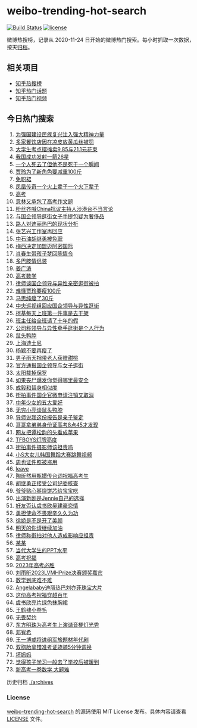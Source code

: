 # weibo-trending-hot-search

[![Build Status](https://github.com/justjavac/weibo-trending-hot-search/workflows/ci/badge.svg?branch=master)](https://github.com/justjavac/weibo-trending-hot-search/actions)
[![license](https://img.shields.io/github/license/justjavac/weibo-trending-hot-search)](https://github.com/justjavac/weibo-trending-hot-search/blob/master/LICENSE)

微博热搜榜，记录从 2020-11-24 日开始的微博热门搜索。每小时抓取一次数据，按天[归档](./archives)。

## 相关项目

- [知乎热搜榜](https://github.com/justjavac/zhihu-trending-top-search)
- [知乎热门话题](https://github.com/justjavac/zhihu-trending-hot-questions)
- [知乎热门视频](https://github.com/justjavac/zhihu-trending-hot-video)

## 今日热门搜索

<!-- BEGIN -->
<!-- 最后更新时间 Thu Jun 08 2023 07:14:02 GMT+0800 (China Standard Time) -->

1. [为强国建设民族复兴注入强大精神力量](https://s.weibo.com//weibo?q=%23%E4%B8%BA%E5%BC%BA%E5%9B%BD%E5%BB%BA%E8%AE%BE%E6%B0%91%E6%97%8F%E5%A4%8D%E5%85%B4%E6%B3%A8%E5%85%A5%E5%BC%BA%E5%A4%A7%E7%B2%BE%E7%A5%9E%E5%8A%9B%E9%87%8F%23&Refer=new_time)
1. [多家餐饮店因在凉皮放黄瓜丝被罚](https://s.weibo.com//weibo?q=%23%E5%A4%9A%E5%AE%B6%E9%A4%90%E9%A5%AE%E5%BA%97%E5%9B%A0%E5%9C%A8%E5%87%89%E7%9A%AE%E6%94%BE%E9%BB%84%E7%93%9C%E4%B8%9D%E8%A2%AB%E7%BD%9A%23&t=31&band_rank=8&Refer=top)
1. [大学生考点摆摊卖9.85与21.1元花束](https://s.weibo.com//weibo?q=%23%E5%A4%A7%E5%AD%A6%E7%94%9F%E8%80%83%E7%82%B9%E6%91%86%E6%91%8A%E5%8D%969.85%E4%B8%8E21.1%E5%85%83%E8%8A%B1%E6%9D%9F%23&t=31&band_rank=38&Refer=top)
1. [我国成功发射一箭26星](https://s.weibo.com//weibo?q=%23%E6%88%91%E5%9B%BD%E6%88%90%E5%8A%9F%E5%8F%91%E5%B0%84%E4%B8%80%E7%AE%AD26%E6%98%9F%23&t=31&band_rank=3&Refer=top)
1. [一个人死去了但他不是死于一个瞬间](https://s.weibo.com//weibo?q=%E4%B8%80%E4%B8%AA%E4%BA%BA%E6%AD%BB%E5%8E%BB%E4%BA%86%E4%BD%86%E4%BB%96%E4%B8%8D%E6%98%AF%E6%AD%BB%E4%BA%8E%E4%B8%80%E4%B8%AA%E7%9E%AC%E9%97%B4&t=31&band_rank=4&Refer=top)
1. [贾玲为了新角色要减重100斤](https://s.weibo.com//weibo?q=%23%E8%B4%BE%E7%8E%B2%E4%B8%BA%E4%BA%86%E6%96%B0%E8%A7%92%E8%89%B2%E8%A6%81%E5%87%8F%E9%87%8D100%E6%96%A4%23&t=31&band_rank=6&Refer=top)
1. [免职裙](https://s.weibo.com//weibo?q=%E5%85%8D%E8%81%8C%E8%A3%99&t=31&band_rank=14&Refer=top)
1. [凤凰传奇一个火上辈子一个火下辈子](https://s.weibo.com//weibo?q=%23%E5%87%A4%E5%87%B0%E4%BC%A0%E5%A5%87%E4%B8%80%E4%B8%AA%E7%81%AB%E4%B8%8A%E8%BE%88%E5%AD%90%E4%B8%80%E4%B8%AA%E7%81%AB%E4%B8%8B%E8%BE%88%E5%AD%90%23&t=31&band_rank=10&Refer=top)
1. [高考](https://s.weibo.com//weibo?q=%E9%AB%98%E8%80%83&t=31&band_rank=8&Refer=top)
1. [意林又承包了高考作文题](https://s.weibo.com//weibo?q=%23%E6%84%8F%E6%9E%97%E5%8F%88%E6%89%BF%E5%8C%85%E4%BA%86%E9%AB%98%E8%80%83%E4%BD%9C%E6%96%87%E9%A2%98%23&t=31&band_rank=24&Refer=top)
1. [粉丝齐喊China抗议主持人涉港台不当言论](https://s.weibo.com//weibo?q=%23%E7%B2%89%E4%B8%9D%E9%BD%90%E5%96%8AChina%E6%8A%97%E8%AE%AE%E4%B8%BB%E6%8C%81%E4%BA%BA%E6%B6%89%E6%B8%AF%E5%8F%B0%E4%B8%8D%E5%BD%93%E8%A8%80%E8%AE%BA%23&t=31&band_rank=2&Refer=top)
1. [与国企领导逛街女子手提包疑为奢侈品](https://s.weibo.com//weibo?q=%23%E4%B8%8E%E5%9B%BD%E4%BC%81%E9%A2%86%E5%AF%BC%E9%80%9B%E8%A1%97%E5%A5%B3%E5%AD%90%E6%89%8B%E6%8F%90%E5%8C%85%E7%96%91%E4%B8%BA%E5%A5%A2%E4%BE%88%E5%93%81%23&t=31&band_rank=11&Refer=top)
1. [路人对迪丽热巴的现状分析](https://s.weibo.com//weibo?q=%23%E8%B7%AF%E4%BA%BA%E5%AF%B9%E8%BF%AA%E4%B8%BD%E7%83%AD%E5%B7%B4%E7%9A%84%E7%8E%B0%E7%8A%B6%E5%88%86%E6%9E%90%23&t=31&band_rank=12&Refer=top)
1. [张艺兴工作室再回应](https://s.weibo.com//weibo?q=%23%E5%BC%A0%E8%89%BA%E5%85%B4%E5%B7%A5%E4%BD%9C%E5%AE%A4%E5%86%8D%E5%9B%9E%E5%BA%94%23&t=31&band_rank=7&Refer=top)
1. [中石油胡继勇被免职](https://s.weibo.com//weibo?q=%23%E4%B8%AD%E7%9F%B3%E6%B2%B9%E8%83%A1%E7%BB%A7%E5%8B%87%E8%A2%AB%E5%85%8D%E8%81%8C%23&t=31&band_rank=5&Refer=top)
1. [梅西决定加盟迈阿密国际](https://s.weibo.com//weibo?q=%23%E6%A2%85%E8%A5%BF%E5%86%B3%E5%AE%9A%E5%8A%A0%E7%9B%9F%E8%BF%88%E9%98%BF%E5%AF%86%E5%9B%BD%E9%99%85%23&t=31&band_rank=13&Refer=top)
1. [肖春生带孩子梦回陈情令](https://s.weibo.com//weibo?q=%23%E8%82%96%E6%98%A5%E7%94%9F%E5%B8%A6%E5%AD%A9%E5%AD%90%E6%A2%A6%E5%9B%9E%E9%99%88%E6%83%85%E4%BB%A4%23&t=31&band_rank=18&Refer=top)
1. [多巴胺情侣装](https://s.weibo.com//weibo?q=%E5%A4%9A%E5%B7%B4%E8%83%BA%E6%83%85%E4%BE%A3%E8%A3%85&t=31&band_rank=17&Refer=top)
1. [姜广涛](https://s.weibo.com//weibo?q=%E5%A7%9C%E5%B9%BF%E6%B6%9B&t=31&band_rank=1&Refer=top)
1. [高考数学](https://s.weibo.com//weibo?q=%E9%AB%98%E8%80%83%E6%95%B0%E5%AD%A6&t=31&band_rank=9&Refer=top)
1. [律师谈国企领导与异性亲密逛街被拍](https://s.weibo.com//weibo?q=%23%E5%BE%8B%E5%B8%88%E8%B0%88%E5%9B%BD%E4%BC%81%E9%A2%86%E5%AF%BC%E4%B8%8E%E5%BC%82%E6%80%A7%E4%BA%B2%E5%AF%86%E9%80%9B%E8%A1%97%E8%A2%AB%E6%8B%8D%23&t=31&band_rank=20&Refer=top)
1. [难怪贾玲要瘦100斤](https://s.weibo.com//weibo?q=%E9%9A%BE%E6%80%AA%E8%B4%BE%E7%8E%B2%E8%A6%81%E7%98%A6100%E6%96%A4&t=31&band_rank=21&Refer=top)
1. [马思纯瘦了30斤](https://s.weibo.com//weibo?q=%23%E9%A9%AC%E6%80%9D%E7%BA%AF%E7%98%A6%E4%BA%8630%E6%96%A4%23&t=31&band_rank=40&Refer=top)
1. [中央巡视组回应国企领导与异性逛街](https://s.weibo.com//weibo?q=%23%E4%B8%AD%E5%A4%AE%E5%B7%A1%E8%A7%86%E7%BB%84%E5%9B%9E%E5%BA%94%E5%9B%BD%E4%BC%81%E9%A2%86%E5%AF%BC%E4%B8%8E%E5%BC%82%E6%80%A7%E9%80%9B%E8%A1%97%23&t=31&band_rank=26&Refer=top)
1. [柯基每天上班第一件事是去干架](https://s.weibo.com//weibo?q=%23%E6%9F%AF%E5%9F%BA%E6%AF%8F%E5%A4%A9%E4%B8%8A%E7%8F%AD%E7%AC%AC%E4%B8%80%E4%BB%B6%E4%BA%8B%E6%98%AF%E5%8E%BB%E5%B9%B2%E6%9E%B6%23&t=31&band_rank=24&Refer=top)
1. [班主任给全班请了十年的假](https://s.weibo.com//weibo?q=%E7%8F%AD%E4%B8%BB%E4%BB%BB%E7%BB%99%E5%85%A8%E7%8F%AD%E8%AF%B7%E4%BA%86%E5%8D%81%E5%B9%B4%E7%9A%84%E5%81%87&t=31&band_rank=31&Refer=top)
1. [公司称领导与异性牵手逛街是个人行为](https://s.weibo.com//weibo?q=%23%E5%85%AC%E5%8F%B8%E7%A7%B0%E9%A2%86%E5%AF%BC%E4%B8%8E%E5%BC%82%E6%80%A7%E7%89%B5%E6%89%8B%E9%80%9B%E8%A1%97%E6%98%AF%E4%B8%AA%E4%BA%BA%E8%A1%8C%E4%B8%BA%23&t=31&band_rank=32&Refer=top)
1. [鼠头鸭脖](https://s.weibo.com//weibo?q=%E9%BC%A0%E5%A4%B4%E9%B8%AD%E8%84%96&t=31&band_rank=22&Refer=top)
1. [上海迪士尼](https://s.weibo.com//weibo?q=%23%E4%B8%8A%E6%B5%B7%E8%BF%AA%E5%A3%AB%E5%B0%BC%23&t=31&band_rank=25&Refer=top)
1. [杨颖不要再瘦了](https://s.weibo.com//weibo?q=%23%E6%9D%A8%E9%A2%96%E4%B8%8D%E8%A6%81%E5%86%8D%E7%98%A6%E4%BA%86%23&t=31&band_rank=16&Refer=top)
1. [男子雨天捎带老人获赠甜桃](https://s.weibo.com//weibo?q=%23%E7%94%B7%E5%AD%90%E9%9B%A8%E5%A4%A9%E6%8D%8E%E5%B8%A6%E8%80%81%E4%BA%BA%E8%8E%B7%E8%B5%A0%E7%94%9C%E6%A1%83%23&t=31&band_rank=30&Refer=top)
1. [官方通报国企领导与女子逛街](https://s.weibo.com//weibo?q=%23%E5%AE%98%E6%96%B9%E9%80%9A%E6%8A%A5%E5%9B%BD%E4%BC%81%E9%A2%86%E5%AF%BC%E4%B8%8E%E5%A5%B3%E5%AD%90%E9%80%9B%E8%A1%97%23&t=31&band_rank=23&Refer=top)
1. [太阳裁掉保罗](https://s.weibo.com//weibo?q=%23%E5%A4%AA%E9%98%B3%E8%A3%81%E6%8E%89%E4%BF%9D%E7%BD%97%23&t=31&band_rank=32&Refer=top)
1. [如果丧尸爆发你觉得哪里最安全](https://s.weibo.com//weibo?q=%23%E5%A6%82%E6%9E%9C%E4%B8%A7%E5%B0%B8%E7%88%86%E5%8F%91%E4%BD%A0%E8%A7%89%E5%BE%97%E5%93%AA%E9%87%8C%E6%9C%80%E5%AE%89%E5%85%A8%23&t=31&band_rank=35&Refer=top)
1. [成毅和替身相似度](https://s.weibo.com//weibo?q=%23%E6%88%90%E6%AF%85%E5%92%8C%E6%9B%BF%E8%BA%AB%E7%9B%B8%E4%BC%BC%E5%BA%A6%23&t=31&band_rank=19&Refer=top)
1. [街拍事件国企官微申请注销又取消](https://s.weibo.com//weibo?q=%23%E8%A1%97%E6%8B%8D%E4%BA%8B%E4%BB%B6%E5%9B%BD%E4%BC%81%E5%AE%98%E5%BE%AE%E7%94%B3%E8%AF%B7%E6%B3%A8%E9%94%80%E5%8F%88%E5%8F%96%E6%B6%88%23&t=31&band_rank=37&Refer=top)
1. [中年少女的五大爱好](https://s.weibo.com//weibo?q=%E4%B8%AD%E5%B9%B4%E5%B0%91%E5%A5%B3%E7%9A%84%E4%BA%94%E5%A4%A7%E7%88%B1%E5%A5%BD&t=31&band_rank=44&Refer=top)
1. [无穷小亮谈鼠头鸭脖](https://s.weibo.com//weibo?q=%E6%97%A0%E7%A9%B7%E5%B0%8F%E4%BA%AE%E8%B0%88%E9%BC%A0%E5%A4%B4%E9%B8%AD%E8%84%96&t=31&band_rank=32&Refer=top)
1. [导师说我这份报告是亲子鉴定](https://s.weibo.com//weibo?q=%23%E5%AF%BC%E5%B8%88%E8%AF%B4%E6%88%91%E8%BF%99%E4%BB%BD%E6%8A%A5%E5%91%8A%E6%98%AF%E4%BA%B2%E5%AD%90%E9%89%B4%E5%AE%9A%23&t=31&band_rank=40&Refer=top)
1. [哥哥拿弟弟身份证高考8点45才发现](https://s.weibo.com//weibo?q=%23%E5%93%A5%E5%93%A5%E6%8B%BF%E5%BC%9F%E5%BC%9F%E8%BA%AB%E4%BB%BD%E8%AF%81%E9%AB%98%E8%80%838%E7%82%B945%E6%89%8D%E5%8F%91%E7%8E%B0%23&t=31&band_rank=33&Refer=top)
1. [网友把谭松韵的头看成苹果](https://s.weibo.com//weibo?q=%23%E7%BD%91%E5%8F%8B%E6%8A%8A%E8%B0%AD%E6%9D%BE%E9%9F%B5%E7%9A%84%E5%A4%B4%E7%9C%8B%E6%88%90%E8%8B%B9%E6%9E%9C%23&t=31&band_rank=31&Refer=top)
1. [TFBOYS灯牌亮度](https://s.weibo.com//weibo?q=%23TFBOYS%E7%81%AF%E7%89%8C%E4%BA%AE%E5%BA%A6%23&t=31&band_rank=15&Refer=top)
1. [街拍事件摄影师该担责吗](https://s.weibo.com//weibo?q=%23%E8%A1%97%E6%8B%8D%E4%BA%8B%E4%BB%B6%E6%91%84%E5%BD%B1%E5%B8%88%E8%AF%A5%E6%8B%85%E8%B4%A3%E5%90%97%23&t=31&band_rank=29&Refer=top)
1. [小S大女儿韩国舞蹈大赛跳舞视频](https://s.weibo.com//weibo?q=%23%E5%B0%8FS%E5%A4%A7%E5%A5%B3%E5%84%BF%E9%9F%A9%E5%9B%BD%E8%88%9E%E8%B9%88%E5%A4%A7%E8%B5%9B%E8%B7%B3%E8%88%9E%E8%A7%86%E9%A2%91%23&t=31&band_rank=47&Refer=top)
1. [周也证件照被盗用](https://s.weibo.com//weibo?q=%23%E5%91%A8%E4%B9%9F%E8%AF%81%E4%BB%B6%E7%85%A7%E8%A2%AB%E7%9B%97%E7%94%A8%23&t=31&band_rank=27&Refer=top)
1. [leave](https://s.weibo.com//weibo?q=leave&t=31&band_rank=41&Refer=top)
1. [陶昕然用甄嬛传台词祝福高考生](https://s.weibo.com//weibo?q=%23%E9%99%B6%E6%98%95%E7%84%B6%E7%94%A8%E7%94%84%E5%AC%9B%E4%BC%A0%E5%8F%B0%E8%AF%8D%E7%A5%9D%E7%A6%8F%E9%AB%98%E8%80%83%E7%94%9F%23&t=31&band_rank=40&Refer=top)
1. [胡继勇正接受公司纪委核查](https://s.weibo.com//weibo?q=%23%E8%83%A1%E7%BB%A7%E5%8B%87%E6%AD%A3%E6%8E%A5%E5%8F%97%E5%85%AC%E5%8F%B8%E7%BA%AA%E5%A7%94%E6%A0%B8%E6%9F%A5%23&t=31&band_rank=48&Refer=top)
1. [爷爷贴心掰烧饼芯给宝宝吃](https://s.weibo.com//weibo?q=%23%E7%88%B7%E7%88%B7%E8%B4%B4%E5%BF%83%E6%8E%B0%E7%83%A7%E9%A5%BC%E8%8A%AF%E7%BB%99%E5%AE%9D%E5%AE%9D%E5%90%83%23&t=31&band_rank=48&Refer=top)
1. [出演新剧是Jennie自己的选择](https://s.weibo.com//weibo?q=%23%E5%87%BA%E6%BC%94%E6%96%B0%E5%89%A7%E6%98%AFJennie%E8%87%AA%E5%B7%B1%E7%9A%84%E9%80%89%E6%8B%A9%23&t=31&band_rank=28&Refer=top)
1. [好友否认虞书欣吴建豪恋情](https://s.weibo.com//weibo?q=%23%E5%A5%BD%E5%8F%8B%E5%90%A6%E8%AE%A4%E8%99%9E%E4%B9%A6%E6%AC%A3%E5%90%B4%E5%BB%BA%E8%B1%AA%E6%81%8B%E6%83%85%23&t=31&band_rank=50&Refer=top)
1. [勇担使命不畏艰辛久久为功](https://s.weibo.com//weibo?q=%23%E5%8B%87%E6%8B%85%E4%BD%BF%E5%91%BD%E4%B8%8D%E7%95%8F%E8%89%B0%E8%BE%9B%E4%B9%85%E4%B9%85%E4%B8%BA%E5%8A%9F%23&Refer=new_time)
1. [徐娇是不是开了美颜](https://s.weibo.com//weibo?q=%23%E5%BE%90%E5%A8%87%E6%98%AF%E4%B8%8D%E6%98%AF%E5%BC%80%E4%BA%86%E7%BE%8E%E9%A2%9C%23&t=31&band_rank=35&Refer=top)
1. [明天的你请继续加油](https://s.weibo.com//weibo?q=%23%E6%98%8E%E5%A4%A9%E7%9A%84%E4%BD%A0%E8%AF%B7%E7%BB%A7%E7%BB%AD%E5%8A%A0%E6%B2%B9%23&t=31&band_rank=30&Refer=top)
1. [律师称街拍对他人造成影响应担责](https://s.weibo.com//weibo?q=%23%E5%BE%8B%E5%B8%88%E7%A7%B0%E8%A1%97%E6%8B%8D%E5%AF%B9%E4%BB%96%E4%BA%BA%E9%80%A0%E6%88%90%E5%BD%B1%E5%93%8D%E5%BA%94%E6%8B%85%E8%B4%A3%23&t=31&band_rank=45&Refer=top)
1. [某某](https://s.weibo.com//weibo?q=%E6%9F%90%E6%9F%90&t=31&band_rank=15&Refer=top)
1. [当代大学生的PPT水平](https://s.weibo.com//weibo?q=%E5%BD%93%E4%BB%A3%E5%A4%A7%E5%AD%A6%E7%94%9F%E7%9A%84PPT%E6%B0%B4%E5%B9%B3&t=31&band_rank=50&Refer=top)
1. [高考祝福](https://s.weibo.com//weibo?q=%E9%AB%98%E8%80%83%E7%A5%9D%E7%A6%8F&t=31&band_rank=50&Refer=top)
1. [2023年高考必胜](https://s.weibo.com//weibo?q=%232023%E5%B9%B4%E9%AB%98%E8%80%83%E5%BF%85%E8%83%9C%23&Refer=new_time)
1. [刘雨昕2023LVMHPrize决赛颁奖嘉宾](https://s.weibo.com//weibo?q=%23%E5%88%98%E9%9B%A8%E6%98%952023LVMHPrize%E5%86%B3%E8%B5%9B%E9%A2%81%E5%A5%96%E5%98%89%E5%AE%BE%23&t=31&band_rank=50&Refer=top)
1. [数学到底难不难](https://s.weibo.com//weibo?q=%23%E6%95%B0%E5%AD%A6%E5%88%B0%E5%BA%95%E9%9A%BE%E4%B8%8D%E9%9A%BE%23&t=31&band_rank=49&Refer=top)
1. [Angelababy迪丽热巴刘亦菲珠宝大片](https://s.weibo.com//weibo?q=%23Angelababy%E8%BF%AA%E4%B8%BD%E7%83%AD%E5%B7%B4%E5%88%98%E4%BA%A6%E8%8F%B2%E7%8F%A0%E5%AE%9D%E5%A4%A7%E7%89%87%23&t=31&band_rank=42&Refer=top)
1. [这份高考祝福穿越百年](https://s.weibo.com//weibo?q=%23%E8%BF%99%E4%BB%BD%E9%AB%98%E8%80%83%E7%A5%9D%E7%A6%8F%E7%A9%BF%E8%B6%8A%E7%99%BE%E5%B9%B4%23&t=31&band_rank=3&Refer=top)
1. [虞书欣亮片绿色抹胸裙](https://s.weibo.com//weibo?q=%23%E8%99%9E%E4%B9%A6%E6%AC%A3%E4%BA%AE%E7%89%87%E7%BB%BF%E8%89%B2%E6%8A%B9%E8%83%B8%E8%A3%99%23&t=31&band_rank=36&Refer=top)
1. [王鹤棣小卷毛](https://s.weibo.com//weibo?q=%23%E7%8E%8B%E9%B9%A4%E6%A3%A3%E5%B0%8F%E5%8D%B7%E6%AF%9B%23&t=31&band_rank=43&Refer=top)
1. [无畏契约](https://s.weibo.com//weibo?q=%E6%97%A0%E7%95%8F%E5%A5%91%E7%BA%A6&t=31&band_rank=46&Refer=top)
1. [东方明珠为高考生上演谐音梗灯光秀](https://s.weibo.com//weibo?q=%23%E4%B8%9C%E6%96%B9%E6%98%8E%E7%8F%A0%E4%B8%BA%E9%AB%98%E8%80%83%E7%94%9F%E4%B8%8A%E6%BC%94%E8%B0%90%E9%9F%B3%E6%A2%97%E7%81%AF%E5%85%89%E7%A7%80%23&t=31&band_rank=39&Refer=top)
1. [邓宥希](https://s.weibo.com//weibo?q=%E9%82%93%E5%AE%A5%E5%B8%8C&t=31&band_rank=30&Refer=top)
1. [王一博或将进组军旅题材年代剧](https://s.weibo.com//weibo?q=%23%E7%8E%8B%E4%B8%80%E5%8D%9A%E6%88%96%E5%B0%86%E8%BF%9B%E7%BB%84%E5%86%9B%E6%97%85%E9%A2%98%E6%9D%90%E5%B9%B4%E4%BB%A3%E5%89%A7%23&t=31&band_rank=34&Refer=top)
1. [双胞胎拿错准考证骁骑5分钟调换](https://s.weibo.com//weibo?q=%23%E5%8F%8C%E8%83%9E%E8%83%8E%E6%8B%BF%E9%94%99%E5%87%86%E8%80%83%E8%AF%81%E9%AA%81%E9%AA%915%E5%88%86%E9%92%9F%E8%B0%83%E6%8D%A2%23&t=31&band_rank=38&Refer=top)
1. [坏妈妈](https://s.weibo.com//weibo?q=%E5%9D%8F%E5%A6%88%E5%A6%88&t=31&band_rank=39&Refer=top)
1. [觉得孩子学习一般去了学校后被暖到](https://s.weibo.com//weibo?q=%23%E8%A7%89%E5%BE%97%E5%AD%A9%E5%AD%90%E5%AD%A6%E4%B9%A0%E4%B8%80%E8%88%AC%E5%8E%BB%E4%BA%86%E5%AD%A6%E6%A0%A1%E5%90%8E%E8%A2%AB%E6%9A%96%E5%88%B0%23&t=31&band_rank=45&Refer=top)
1. [新高考一卷数学 大题难](https://s.weibo.com//weibo?q=%E6%96%B0%E9%AB%98%E8%80%83%E4%B8%80%E5%8D%B7%E6%95%B0%E5%AD%A6%20%E5%A4%A7%E9%A2%98%E9%9A%BE&t=31&band_rank=49&Refer=top)

<!-- END -->

历史归档 [./archives](./archives)

### License

[weibo-trending-hot-search](https://github.com/justjavac/weibo-trending-hot-search) 的源码使用 MIT License
发布。具体内容请查看 [LICENSE](./LICENSE) 文件。
